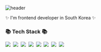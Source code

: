 ![header](https://capsule-render.vercel.app/api?type=waving&color=0:FFF7AD,100:FFA9F9&height=200&section=header&text=Hi!%20I'm%20Hyangki&fontSize=50&fontColor=FFFFFF&fontAlign=75&fontAlignY=40)

✨ I'm frontend developer in South Korea ✨

<h3>📚 Tech Stack 📚</h3>
<p>
  <img src="https://img.shields.io/badge/React-61DAFB?style=flat-square&logo=React&logoColor=black"/></a>&nbsp 
  <img src="https://img.shields.io/badge/Vue.js-4FC08D?style=flat-square&logo=Vue.js&logoColor=white"/></a>&nbsp
  <img src="https://img.shields.io/badge/Typescript-3178C6?style=flat-square&logo=Typescript&logoColor=white"/></a>&nbsp 
  <img src="https://img.shields.io/badge/Javascript-ffb13b?style=flat-square&logo=javascript&logoColor=black"/></a>&nbsp 
  <img src="https://img.shields.io/badge/Redux-764ABC?style=flat-square&logo=Redux&logoColor=white"/></a>&nbsp 
  <img src="https://img.shields.io/badge/Three.js-000000?style=flat-square&logo=Three.js&logoColor=white"/></a>&nbsp 
  <img src="https://img.shields.io/badge/C%2B%2B-00599C?style=flat-square&logo=C%2B%2B&logoColor=white"/></a>&nbsp 
  <img src="https://img.shields.io/badge/Ionic-3880FF?style=flat-square&logo=Ionic&logoColor=white"/></a>&nbsp 

</p>

